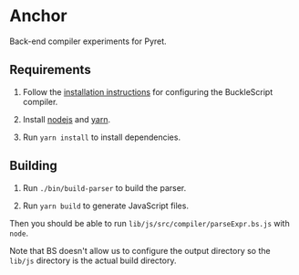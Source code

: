 Anchor
======

Back-end compiler experiments for Pyret.

Requirements
------------

1. Follow the [installation instructions](https://github.com/BuckleScript/bucklescript/wiki/Installation#1-using-opam) for configuring the BuckleScript
compiler.

2. Install [nodejs](https://nodejs.org/en/) and [yarn](https://yarnpkg.com/en/).

3. Run `yarn install` to install dependencies.


Building
--------

1. Run `./bin/build-parser` to build the parser.

2. Run `yarn build` to generate JavaScript files.

Then you should be able to run `lib/js/src/compiler/parseExpr.bs.js` with `node`.

Note that BS doesn't allow us to configure the output directory so the `lib/js`
directory is the actual build directory.

